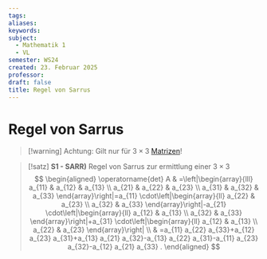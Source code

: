 ```yaml
---
tags: 
aliases: 
keywords: 
subject:
  - Mathematik 1
  - VL
semester: WS24
created: 23. Februar 2025
professor:
draft: false
title: Regel von Sarrus
---
```

 
# Regel von Sarrus

> [!warning] Achtung: Gilt nur für $3\times 3$ [Matrizen](Matrix.md)!

> [!satz] **S1 - SARR)** Regel von Sarrus zur ermittlung einer $3\times 3$ 
> $$
> \begin{aligned}
> \operatorname{det} A & =\left|\begin{array}{lll}
> a_{11} & a_{12} & a_{13} \\
> a_{21} & a_{22} & a_{23} \\
> a_{31} & a_{32} & a_{33}
> \end{array}\right|=a_{11} \cdot\left|\begin{array}{ll}
> a_{22} & a_{23} \\
> a_{32} & a_{33}
> \end{array}\right|-a_{21} \cdot\left|\begin{array}{ll}
> a_{12} & a_{13} \\
> a_{32} & a_{33}
> \end{array}\right|+a_{31} \cdot\left|\begin{array}{ll}
> a_{12} & a_{13} \\
> a_{22} & a_{23}
> \end{array}\right| \\
> & =a_{11} a_{22} a_{33}+a_{12} a_{23} a_{31}+a_{13} a_{21} a_{32}-a_{13} a_{22} a_{31}-a_{11} a_{23} a_{32}-a_{12} a_{21} a_{33} .
> \end{aligned}
> $$